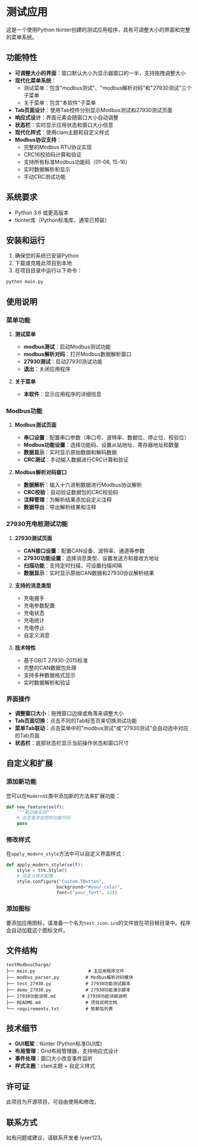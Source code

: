 # 测试应用

这是一个使用Python tkinter创建的测试应用程序，具有可调整大小的界面和完整的菜单系统。

## 功能特性

- **可调整大小的界面**：窗口默认大小为显示器窗口的一半，支持拖拽调整大小
- **现代化菜单系统**：
  - 测试菜单：包含"modbus测试"、"modbus解析对码"和"27930测试"三个子菜单
  - 关于菜单：包含"本软件"子菜单
- **Tab页面设计**：使用Tab控件分别显示Modbus测试和27930测试页面
- **响应式设计**：界面元素会随窗口大小自动调整
- **状态栏**：实时显示应用状态和窗口大小信息
- **现代化样式**：使用clam主题和自定义样式
- **Modbus协议支持**：
  - 完整的Modbus RTU协议实现
  - CRC16校验码计算和验证
  - 支持所有标准Modbus功能码（01-06, 15-16）
  - 实时数据解析和显示
  - 手动CRC测试功能

## 系统要求

- Python 3.6 或更高版本
- tkinter库（Python标准库，通常已预装）

## 安装和运行

1. 确保您的系统已安装Python
2. 下载或克隆此项目到本地
3. 在项目目录中运行以下命令：

```bash
python main.py
```

## 使用说明

### 菜单功能

1. **测试菜单**
   - **modbus测试**：启动Modbus测试功能
   - **modbus解析对码**：打开Modbus数据解析窗口
   - **27930测试**：启动27930测试功能
   - **退出**：关闭应用程序

2. **关于菜单**
   - **本软件**：显示应用程序的详细信息

### Modbus功能

1. **Modbus测试页面**
   - **串口设置**：配置串口参数（串口号、波特率、数据位、停止位、校验位）
   - **Modbus功能设置**：选择功能码、设置从站地址、寄存器地址和数量
   - **数据显示**：实时显示原始数据和解码数据
   - **CRC测试**：手动输入数据进行CRC计算和验证

2. **Modbus解析对码窗口**
   - **数据解析**：输入十六进制数据进行Modbus协议解析
   - **CRC校验**：自动验证数据包的CRC校验码
   - **注释管理**：为解析结果添加自定义注释
   - **数据导出**：导出解析结果和注释

### 27930充电桩测试功能

1. **27930测试页面**
   - **CAN接口设置**：配置CAN设备、波特率、通道等参数
   - **27930功能设置**：选择消息类型、设置发送方和接收方地址
   - **扫描功能**：支持定时扫描，可设置扫描间隔
   - **数据显示**：实时显示原始CAN数据和27930协议解析结果

2. **支持的消息类型**
   - 充电握手
   - 充电参数配置
   - 充电状态
   - 充电统计
   - 充电停止
   - 自定义消息

3. **技术特性**
   - 基于GB/T 27930-2015标准
   - 完整的CAN数据包处理
   - 支持多种数据格式显示
   - 实时数据解析和验证

### 界面操作

- **调整窗口大小**：拖拽窗口边缘或角落来调整大小
- **Tab页面切换**：点击不同的Tab标签页来切换测试功能
- **菜单Tab联动**：点击菜单中的"modbus测试"或"27930测试"会自动选中对应的Tab页面
- **状态栏**：底部状态栏显示当前操作状态和窗口尺寸

## 自定义和扩展

### 添加新功能

您可以在`ModernUI`类中添加新的方法来扩展功能：

```python
def new_feature(self):
    """新功能实现"""
    # 在这里添加您的功能代码
    pass
```

### 修改样式

在`apply_modern_style`方法中可以自定义界面样式：

```python
def apply_modern_style(self):
    style = ttk.Style()
    # 自定义样式配置
    style.configure("Custom.TButton", 
                   background="#your_color",
                   font=("your_font", 12))
```

### 添加图标

要添加应用图标，请准备一个名为`test_icon.ico`的文件放在项目根目录中。程序会自动加载这个图标文件。

## 文件结构

```
testModbusCharge/
├── main.py                    # 主应用程序文件
├── modbus_parser.py          # Modbus解析对码模块
├── test_27930.py             # 27930功能测试脚本
├── demo_27930.py             # 27930功能演示脚本
├── 27930功能说明.md          # 27930功能详细说明
├── README.md                 # 项目说明文档
└── requirements.txt          # 依赖包列表
```

## 技术细节

- **GUI框架**：tkinter (Python标准GUI库)
- **布局管理**：Grid布局管理器，支持响应式设计
- **事件处理**：窗口大小改变事件监听
- **样式主题**：clam主题 + 自定义样式

## 许可证

此项目为开源项目，可自由使用和修改。

## 联系方式

如有问题或建议，请联系开发者 lyxer123。 